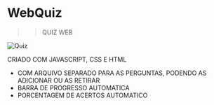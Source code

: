 # WebQuiz

>> QUIZ WEB 


![Quiz](https://user-images.githubusercontent.com/107477302/202053685-4e0e87ca-b4aa-4f37-8e4a-691a82079e51.PNG)

CRIADO COM JAVASCRIPT, CSS E HTML

- COM ARQUIVO SEPARADO PARA AS PERGUNTAS, PODENDO AS ADICIONAR OU AS RETIRAR
- BARRA DE PROGRESSO AUTOMATICA
- PORCENTAGEM DE ACERTOS AUTOMATICO 
